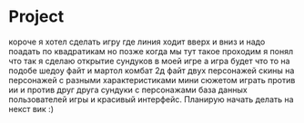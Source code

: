 # Project
короче я хотел сделать игру где линия ходит вверх и вниз и надо поадать по квадратикам но позже когда мы тут такое проходим я понял что так я сделаю открытие сундуков в моей игре а игра будет что то на подобе шедоу файт и мартол комбат 2д файт двух персонажей скины на персонажей с разными характеристиками мини сюжетом играть против ии и против друг друга сундуки с персонажами база данных пользователей игры и красивый интерфейс. Планирую начать делать на некст вик :)
